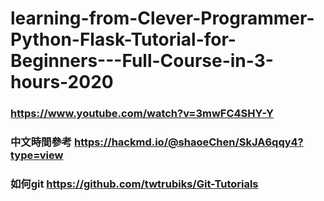 ﻿# learning-from-Clever-Programmer-Python-Flask-Tutorial-for-Beginners---Full-Course-in-3-hours-2020
### https://www.youtube.com/watch?v=3mwFC4SHY-Y
### 中文時間參考 https://hackmd.io/@shaoeChen/SkJA6qqy4?type=view
### 如何git https://github.com/twtrubiks/Git-Tutorials
